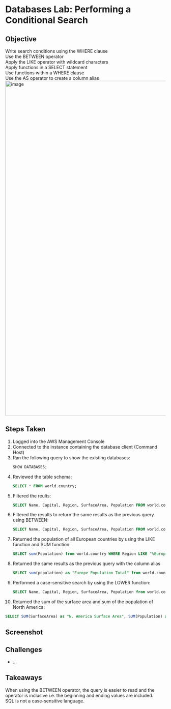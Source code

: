 # Databases Lab: Performing a Conditional Search

## Objective
Write search conditions using the WHERE clause <br> Use the BETWEEN operator <br> Apply the LIKE operator with wildcard characters <br> Apply functions in a SELECT statement <br> Use functions within a WHERE clause <br> Use the AS operator to create a column alias
<img width="1580" height="1054" alt="image" src="https://github.com/user-attachments/assets/d75cc6ce-60c5-461d-85c1-4c10ff9d479c" />

## Steps Taken
1. Logged into the AWS Management Console
2. Connected to the instance containing the database client (Command Host)
3. Ran the following query to show the existing databases:
      ```sql
      SHOW DATABASES;
      ```
4. Reviewed the table schema:
      ``` sql
      SELECT * FROM world.country;
      ```
5. Filtered the reults:
      ```sql
      SELECT Name, Capital, Region, SurfaceArea, Population FROM world.country WHERE Population >= 50000000 AND Population <= 100000000;
      ```
6. Filtered the results to return the same results as the previous query using BETWEEN:
      ``` sql
      SELECT Name, Capital, Region, SurfaceArea, Population FROM world.country WHERE Population BETWEEN 50000000 AND 100000000;
      ```
7. Returned the population of all European countries by using the LIKE function and SUM function:
      ``` sql
      SELECT sum(Population) from world.country WHERE Region LIKE "%Europe%";
      ```
8. Returned the same results as the previous query with the column alias
      ``` sql
      SELECT sum(population) as "Europe Population Total" from world.country WHERE region LIKE "%Europe%";
      ```
9. Performed a case-sensitive search by using the LOWER function:
      ``` sql
      SELECT Name, Capital, Region, SurfaceArea, Population from world.country WHERE LOWER(Region) LIKE "%central%";
      ```
10. Returned the sum of the surface area and sum of the population of North America:
``` sql
SELECT SUM(SurfaceArea) as "N. America Surface Area", SUM(Population) as "N. America Population" FROM world.country WHERE Region = "North America";
```

## Screenshot


## Challenges
- ...


## Takeaways
When using the BETWEEN operator, the query is easier to read and the operator is inclusive i.e. the beginning and ending values are included.<br>
SQL is not a case-sensitive language.
